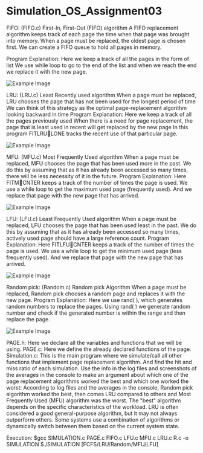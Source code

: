 # Simulation_OS_Assignment03

FIFO: (FIFO.c)
First-In, First-Out (FIFO) algorithm
A FIFO replacement algorithm keeps track of each page the time when that page was brought into memory. 
When a page must be replaced, the oldest page is chosen first.
We can create a FIFO queue to hold all pages in memory.

Program Explanation:
Here we keep a track of all the pages in the form of list
We use while loop to go to the end of the list and when we reach the end we replace it with the new page.

![Example Image](FIFO_Alg_output_screenshot.jpeg) <br>

LRU: (LRU.c)
Least Recently used algorithm
When a page must be replaced, LRU chooses the page that has not been used for the longest
period of time
We can think of this strategy as the optimal page-replacement algorithm looking backward in
time
Program Explanation:
Here we keep a track of all the pages previously used
When there is a need for page replacement, the page that is least used in recent will get replaced
by the new page
In this program FITLRULONE tracks the recent use of that particular page.

![Example Image](LRU_Alg_output_screenshot.jpeg) <br>

MFU: (MFU.c)
Most Frequently Used algorithm
When a page must be replaced, MFU chooses the page that has been used more in the past.
We do this by assuming that as it has already been accessed so many times, there will be less
necessity of it in the future.
Program Explanation:
Here FITMCNTER keeps a track of the number of times the page is used.
We use a while loop to get the maximum used page (frequently used).
And we replace that page with the new page that has arrived.

![Example Image](MFU_Alg_output_screenshot.jpeg) <br>

LFU: (LFU.c)
Least Frequently Used algorithm
When a page must be replaced, LFU chooses the page that has been used least in the past.
We do this by assuming that as it has already been accessed so many times, actively used page
should have a large reference count.
Program Explanation:
Here FITLFUCNTER keeps a track of the number of times the page is used.
We use a while loop to get the minimum used page (less frequently used).
And we replace that page with the new page that has arrived.

![Example Image](LFU_Alg_output_screenshot.jpeg) <br>

Random pick: (Random.c)
Random pick Algorithm
When a page must be replaced, Random pick chooses a random page and replaces it with the
new page.
Program Explanation:
Here we use rand( ), which generates random numbers to replace the pages.
Using rand( ) we generate random number and check if the generated number is within the range
and then replace the page.

![Example Image](rANDOM_Alg_output_screenshot.jpeg) <br>

PAGE.h:
Here we declare all the variables and functions that we will be using.
PAGE.c:
Here we define the already declared functions of the page.
Simulation.c:
This is the main program where we simulate/call all other functions that implement page
replacement algorithm. And find the hit and miss ratio of each simulation.
Use the info in the log files and screenshots of the averages in the console to make an
argument about which one of the page replacement algorithms worked the best and which
one worked the worst:
According to log files and the averages in the console, Random pick algorithm worked the best,
then comes LRU compared to others and Most Frequently Used (MFU) algorithm was the worst.
The "best" algorithm depends on the specific characteristics of the workload. LRU is often
considered a good general-purpose algorithm, but it may not always outperform others. Some
systems use a combination of algorithms or dynamically switch between them based on the
current system state.

  
Execution:
$gcc SIMULATION.c PAGE.c FIFO.c LFU.c MFU.c LRU.c R.c -o SIMULATION
$./SIMULATION [FCFS/LRU/Random/MFU/LFU]
